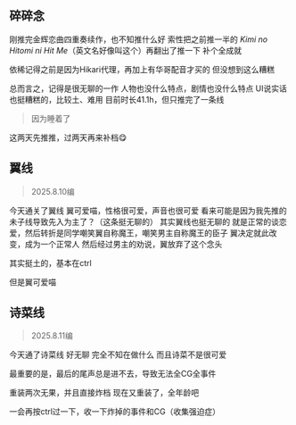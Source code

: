 ## 碎碎念
刚推完金辉恋曲四重奏续作，也不知推什么好
索性把之前推一半的 _Kimi no Hitomi ni Hit Me_（英文名好像叫这个）再翻出了推一下
补个全成就

依稀记得之前是因为Hikari代理，再加上有华哥配音才买的
但没想到这么糟糕

总而言之，记得是很无聊的一作
人物也没什么特点，剧情也没什么特点
UI说实话也挺糟糕的，比较土、难用
目前时长41.1h，但只推完了一条线 
> 因为睡着了

这两天先推推，过两天再来补档😋


## 翼线
> 2025.8.10编

今天通关了翼线
翼可爱喵，性格很可爱，声音也很可爱
看来可能是因为我先推的未子线导致先入为主了？（这条挺无聊的）
其实翼线也挺无聊的
就是正常的谈恋爱，然后转折是同学嘲笑翼自称魔王，嘲笑男主自称魔王的臣子
翼决定就此改变，成为一个正常人
然后经过男主的劝说，翼放弃了这个念头

其实挺土的，基本在ctrl

但是翼可爱喵

## 诗菜线
> 2025.8.11编

今天通了诗菜线
好无聊
完全不知在做什么
而且诗菜不是很可爱

最重要的是，最后的尾声总是进不去，导致无法全CG全事件

重装两次无果，并且直接炸档
现在又重装了，全年龄吧

一会再按ctrl过一下，收一下炸掉的事件和CG（收集强迫症）
